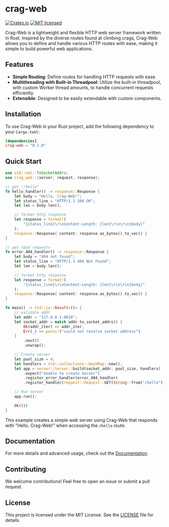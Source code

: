# crag-web

[![Crates.io][crates-badge]][crates-url]
[![MIT licensed][mit-badge]][mit-url]

[crates-badge]: https://img.shields.io/crates/v/crag-web.svg
[crates-url]: https://crates.io/crates/crag-web
[mit-badge]: https://img.shields.io/badge/license-MIT-blue.svg
[mit-url]: https://github.com/miguelalizo/crag-web-rs/blob/main/LICENSE


Crag-Web is a lightweight and flexible HTTP web server framework written in Rust. Inspired by the diverse routes found at climbing crags, Crag-Web allows you to define and handle various HTTP routes with ease, making it simple to build powerful web applications.

## Features

- **Simple Routing**: Define routes for handling HTTP requests with ease.
- **Multithreading with Built-in Threadpool**: Utilize the built-in threadpool, with custom Worker thread amounts, to handle concurrent requests efficiently.
- **Extensible**: Designed to be easily extendable with custom components.

## Installation

To use Crag-Web in your Rust project, add the following dependency to your `Cargo.toml`:

```toml
[dependencies]
crag-web = "0.1.0"
```

## Quick Start

```rust
use std::net::ToSocketAddrs;
use crag_web::{server, request, response};

// get "/hello"
fn hello_handler() -> response::Response {
    let body = "Hello, Crag-Web!";
    let status_line = "HTTP/1.1 200 OK";
    let len = body.len();

    // format http response
    let response = format!(
        "{status_line}\r\nContent-Length: {len}\r\n\r\n{body}"
    );
    response::Response{ content: response.as_bytes().to_vec() }
}

// get <bad request>
fn error_404_handler() -> response::Response {
    let body = "404 not found";
    let status_line = "HTTP/1.1 404 Not Found";
    let len = body.len();

    // format http response
    let response = format!(
        "{status_line}\r\nContent-Length: {len}\r\n\r\n{body}"
    );
    response::Response{ content: response.as_bytes().to_vec() }
}

fn main() -> std::io::Result<()> {
    // validate addr
    let addr = "127.0.0.1:8010";
    let socket_addr = match addr.to_socket_addrs() {
        Ok(addr_iter) => addr_iter,
        Err(_) => panic!("could not resolve socket address")
    }
        .next()
        .unwrap();

    // Create server
    let pool_size = 4;
    let handlers = std::collections::HashMap::new();
    let app = server::Server::build(socket_addr, pool_size, handlers)
        .expect("Unable to create Server")
        .register_error_handler(error_404_handler)
        .register_handler(request::Request::GET(String::from("/hello")), hello_handler);

    // Run server
    app.run();

    Ok(())
}
```

This example creates a simple web server using Crag-Web that responds with "Hello, Crag-Web!" when accessing the `/hello` route.

## Documentation

For more details and advanced usage, check out the [Documentation](link/to/documentation).

## Contributing

We welcome contributions! Feel free to open an issue or submit a pull request.

## License

This project is licensed under the MIT License. See the [LICENSE](./LICENSE) file for details.



